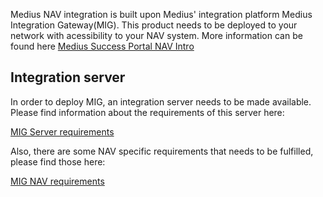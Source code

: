 Medius NAV integration is built upon Medius' integration platform Medius Integration Gateway(MIG). This product needs to be deployed to your network with acessibility to your NAV system.
More information can be found here [Medius Success Portal NAV Intro](https://success.mediusflow.com/documentation/cts-documentation/NAV/NAV_introduction/)

## Integration server
In order to deploy MIG, an integration server needs to be made available. 
Please find information about the requirements of this server here: 

[MIG Server requirements](https://success.mediusflow.com/documentation/cts-documentation/General/Integration_general/)


Also, there are some NAV specific requirements that needs to be fulfilled, please find those here: 

[MIG NAV requirements](https://success.mediusflow.com/documentation/cts-documentation/NAV/NAV_technical/NAV_technical_requirements/)
